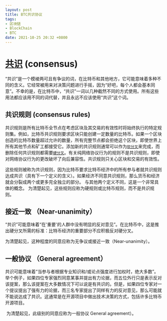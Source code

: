 ```yaml
---
layout: post
title: BTC共识协议
tags: 
- 区块链
- BlockChain
- BTC
date: 2021-10-25 20:32 +0800
---
```




# [共识](https://en.bitcoin.it/wiki/Consensus) (consensus)

​	“共识”是一个模棱两可且有争议的词，在比特币和其他地方，它可能意味着多种不同的含义。它经常被用来对决策问题进行手摇，因为“好吧，每个人都会基本同意”。
​	不幸的是，在比特币中，“共识”一词以几种截然不同的方式使用。所有这些用法都应该用不同的词代替，并且永远不应该使用“共识”这个词。



## 共识规则 (consensus rules)

​	共识规则是所有比特币全节点在考虑区块及其交易的有效性时将始终执行的特定规则集。例如，比特币共识规则要求区块只能创建一定数量的比特币。如果一个区块创造的比特币数量超过允许的数量，所有完整节点都会拒绝这个区块，即使世界上所有其他节点和矿工都接受它。添加新的共识规则通常可以作为[`软分叉`](https://en.bitcoin.it/wiki/Softfork)来完成，而删除任何共识规则都需要[`硬分叉`](https://en.bitcoin.it/wiki/Hardfork)。有关纯网络协议行为的规则不是共识规则，即使对网络协议行为的更改破坏了向后兼容性。共识规则只关心区块和交易的有效性。

​	这些规则被称为共识规则，因为比特币要求比特币经济中的所有参与者就共识规则达成共识（具有下一个定义的含义）。如果经济不同意共识规则，那么货币和经济就会分裂成两个或更多完全独立的部分。
与其他两个定义不同，这是一个非常具体的概念。
​	为清楚起见，这些规则应称为硬规则或比特币规则，而不是共识规则。



## 接近一致 （Near-unanimity）

​	“共识”可能意味着“在'重要'的人群中没有明显的反对意见”。在比特币中，这是推出硬分叉所需的标准：比特币经济的重要部分不应积极反对硬分叉。

​	为清楚起见，这种程度的同意应称为无争议或接近一致（Near-unanimity）。



## 一般协议 （General agreement）

​	共识可能意味着“当参与者根据专业知识和/或论点强度进行加权时，绝大多数”。举个例子，如果四位专家强烈同意某事并提出有力论据，而五位外行只是表示反对该提案，那么该提案在大多数情况下可以说是有共识的。但是，如果四位专家对一个提议提出了强有力的论据，而三名专家提出了同样有力的反对意见，那么可能就不能说达成了共识。这通常是在开源项目中做出技术决策的方式，包括许多比特币开源项目。

​	为清楚起见，此级别的同意应称为一般协议 General agreement）。



​	





